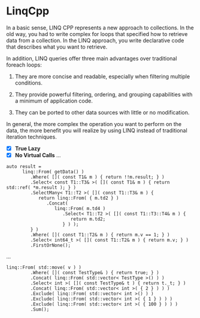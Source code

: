 # LinqCpp

In a basic sense, LINQ CPP represents a new approach to collections. 
In the old way, you had to write complex for loops that specified how to retrieve data from a collection. 
In the LINQ approach, you write declarative code that describes what you want to retrieve.

In addition, LINQ queries offer three main advantages over traditional foreach loops:

1. They are more concise and readable, especially when filtering multiple conditions.

2. They provide powerful filtering, ordering, and grouping capabilities with a minimum of application code.

3. They can be ported to other data sources with little or no modification.

In general, the more complex the operation you want to perform on the data, the more benefit you will realize by using LINQ instead of traditional iteration techniques.

- [x] **True Lazy**
- [x] **No Virtual Calls**
...
```
auto result =
      linq::From( getData() )
         .Where( []( const T1& m ) { return !!m.result; } )
         .Select< const T1::T3& >( []( const T1& m ) { return std::ref( *m.result ); } )
         .SelectMany< T1::T2 >( []( const T1::T3& m ) {
            return linq::From( { m.td2 } )
               .Concat(
                  linq::From( m.td4 )
                     .Select< T1::T2 >( []( const T1::T3::T4& m ) {
                        return m.td2;
                     } ) );
         } )
         .Where( []( const T1::T2& m ) { return m.v == 1; } )
         .Select< int64_t >( []( const T1::T2& m ) { return m.v; } )
         .FirstOrNone();
```
...
```
linq::From( std::move( v ) )
         .Where( []( const TestType& ) { return true; } )
         .Concat( linq::From( std::vector< TestType >() ) )
         .Select< int >( []( const TestType& t ) { return t._t; } )
         .Concat( linq::From( std::vector< int >( { 2 } ) ) )
         .Exclude( linq::From( std::vector< int >() ) )
         .Exclude( linq::From( std::vector< int >( { 1 } ) ) )
         .Exclude( linq::From( std::vector< int >( { 100 } ) ) )
         .Sum();
```
